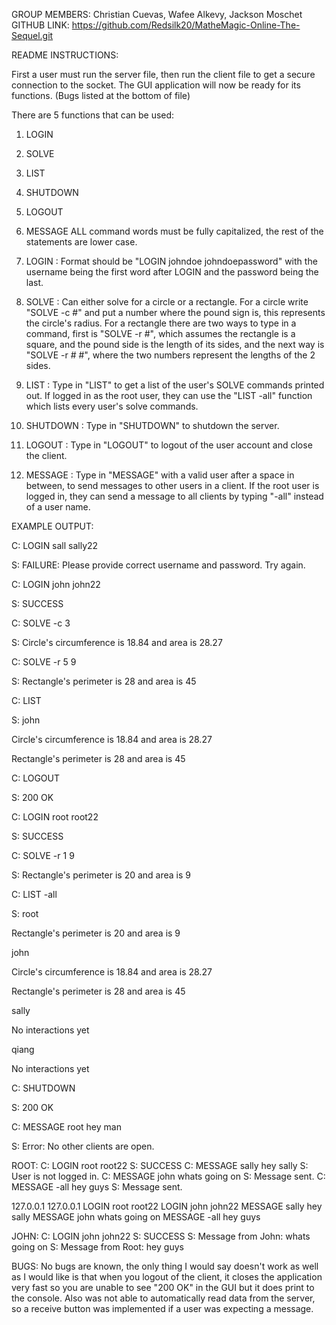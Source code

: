 GROUP MEMBERS: Christian Cuevas, Wafee Alkevy, Jackson Moschet
GITHUB LINK: https://github.com/Redsilk20/MatheMagic-Online-The-Sequel.git

README INSTRUCTIONS:

First a user must run the server file, then run the client file to get a secure connection to the socket. The GUI application will now be ready for its functions.
(Bugs listed at the bottom of file)

There are 5 functions that can be used:
1) LOGIN
2) SOLVE
3) LIST
4) SHUTDOWN 
5) LOGOUT
6) MESSAGE
ALL command words must be fully capitalized, the rest of the statements are lower case.

1) LOGIN :
Format should be "LOGIN johndoe johndoepassword" with the username being the first word after LOGIN and the password being the last.

2) SOLVE :
Can either solve for a circle or a rectangle. For a circle write "SOLVE -c #" and put a number where the pound sign is, this represents the circle's radius.
For a rectangle there are two ways to type in a command, first is "SOLVE -r #", which assumes the rectangle is a square, and the pound side is the length of its sides,
and the next way is "SOLVE -r # #", where the two numbers represent the lengths of the 2 sides.

3) LIST :
Type in "LIST" to get a list of the user's SOLVE commands printed out. If logged in as the root user, they can use the "LIST -all" function which lists every user's solve commands.

4) SHUTDOWN :
Type in "SHUTDOWN" to shutdown the server.

5) LOGOUT : 
Type in "LOGOUT" to logout of the user account and close the client.

6) MESSAGE :
Type in "MESSAGE" with a valid user after a space in between, to send messages to other users in a client. If the root user is logged in, they can send a message to 
all clients by typing "-all" instead of a user name.

EXAMPLE OUTPUT:

C: LOGIN sall sally22

S: FAILURE: Please provide correct username and password. Try again.

C: LOGIN john john22

S: SUCCESS

C: SOLVE -c 3

S: Circle's circumference is 18.84 and area is 28.27

C: SOLVE -r 5 9

S: Rectangle's perimeter is 28 and area is 45

C: LIST

S: john
    
 Circle's circumference is 18.84 and area is 28.27

    
 Rectangle's perimeter is 28 and area is 45

C: LOGOUT

S: 200 OK

C: LOGIN root root22

S: SUCCESS

C: SOLVE -r 1 9

S: Rectangle's perimeter is 20 and area is 9

C: LIST -all

S: root
    
 Rectangle's perimeter is 20 and area is 9

      
 
john
    
 Circle's circumference is 18.84 and area is 28.27

      
 Rectangle's perimeter is 28 and area is 45

      
 
sally
    
 No interactions yet


qiang
    
 No interactions yet

C: SHUTDOWN

S: 200 OK

C: MESSAGE root hey man

S: Error: No other clients are open.

ROOT:
C: LOGIN root root22
S: SUCCESS
C: MESSAGE sally hey sally
S: User is not logged in.
C: MESSAGE john whats going on
S: Message sent.
C: MESSAGE -all hey guys 
S: Message sent.

127.0.0.1
127.0.0.1
LOGIN root root22
LOGIN john john22
MESSAGE sally hey sally
MESSAGE john whats going on
MESSAGE -all hey guys

JOHN: 
C: LOGIN john john22
S: SUCCESS
S: Message from John: whats going on 
S: Message from Root: hey guys


BUGS: No bugs are known, the only thing I would say doesn't work as well as I would like is that when you logout of the client, 
it closes the application very fast so you are unable to see "200 OK" in the GUI but it does print to the console. Also was not able 
to automatically read data from the server, so a receive button was implemented if a user was expecting a message.
